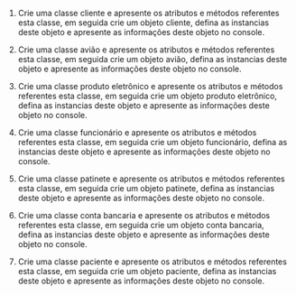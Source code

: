 1) Crie uma classe cliente e apresente os atributos e métodos referentes
   esta classe, em seguida crie um objeto cliente, defina as instancias deste
   objeto e apresente as informações deste objeto no console.

2) Crie uma classe avião e apresente os atributos e métodos referentes
   esta classe, em seguida crie um objeto avião, defina as instancias deste
   objeto e apresente as informações deste objeto no console.

3) Crie uma classe produto eletrônico e apresente os atributos e métodos
   referentes esta classe, em seguida crie um objeto produto eletrônico,
   defina as instancias deste objeto e apresente as informações deste objeto
   no console.

4) Crie uma classe funcionário e apresente os atributos e métodos
   referentes esta classe, em seguida crie um objeto funcionário, defina as
   instancias deste objeto e apresente as informações deste objeto no
   console.

5) Crie uma classe patinete e apresente os atributos e métodos referentes
   esta classe, em seguida crie um objeto patinete, defina as instancias deste
   objeto e apresente as informações deste objeto no console.

6) Crie uma classe conta bancaria e apresente os atributos e métodos
   referentes esta classe, em seguida crie um objeto conta bancaria, defina
   as instancias deste objeto e apresente as informações deste objeto no
   console.
7) Crie uma classe paciente e apresente os atributos e métodos referentes
   esta classe, em seguida crie um objeto paciente, defina as instancias deste
   objeto e apresente as informações deste objeto no console.